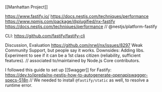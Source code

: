 [[Manhattan Project]]

https://www.fastify.io/
https://docs.nestjs.com/techniques/performance
https://www.npmjs.com/package/@plugified/nx-fastify
https://docs.nestjs.com/techniques/performance // @nestjs/platform-fastify

CLI:
https://github.com/fastify/fastify-cli

Discussion, Evaluation
https://github.com/nrwl/nx/issues/8297
Weak Community Support, but people say it works.
	Downsides: Adding libs.
Experiment to see if it can be a 1st class citizen (reliability, sufficient features).
// associated to/maintained by Node.js Core contributors.

I followed this guide to set up [[Swagger]] for Fastify:
https://dev.to/ipreda/nx-nestjs-how-to-autogenerate-openapiswagger-specs-518n
// We needed to install `@fastify/static` as well, to resolve a runtime error.

